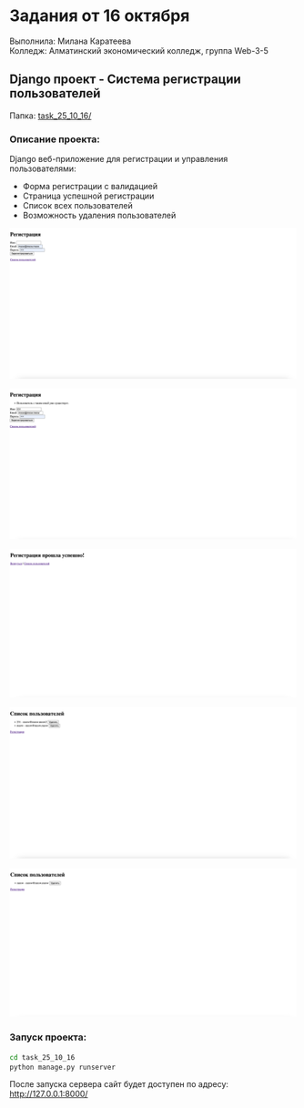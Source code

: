 # Задания от 16 октября

Выполнила: Милана Каратеева  
Колледж: Алматинский экономический колледж, группа Web-3-5

## Django проект - Система регистрации пользователей
Папка: [task_25_10_16/](./task_25_10_16/)

### Описание проекта:
Django веб-приложение для регистрации и управления пользователями:
- Форма регистрации с валидацией
- Страница успешной регистрации
- Список всех пользователей
- Возможность удаления пользователей


![Результат выполнения - форма регистрации](task_25_10_16_result_1.png)

![Результат выполнения - успешная регистрация](task_25_10_16_result_2.png)

![Результат выполнения - список пользователей](task_25_10_16_result_3.png)

![Результат выполнения - валидация формы](task_25_10_16_result_4.png)

![Результат выполнения - удаление пользователя](task_25_10_16_result_5.png)

### Запуск проекта:
```bash
cd task_25_10_16
python manage.py runserver
```

После запуска сервера сайт будет доступен по адресу: http://127.0.0.1:8000/
